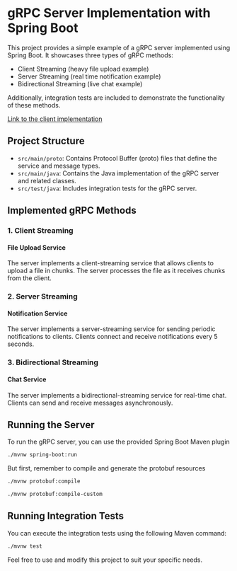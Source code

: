 # gRPC Server Implementation with Spring Boot

This project provides a simple example of a gRPC server implemented using Spring Boot. 
It showcases three types of gRPC methods: 
- Client Streaming (heavy file upload example)
- Server Streaming (real time notification example)
- Bidirectional Streaming (live chat example) 

Additionally, integration tests are included to demonstrate the functionality of these methods.

[Link to the client implementation](https://github.com/victormsti/grpc-client)

## Project Structure

- `src/main/proto`: Contains Protocol Buffer (proto) files that define the service and message types.
- `src/main/java`: Contains the Java implementation of the gRPC server and related classes.
- `src/test/java`: Includes integration tests for the gRPC server.

## Implemented gRPC Methods

### 1. Client Streaming
#### File Upload Service

The server implements a client-streaming service that allows clients to upload a file in chunks. The server processes the file as it receives chunks from the client.

### 2. Server Streaming
#### Notification Service

The server implements a server-streaming service for sending periodic notifications to clients. Clients connect and receive notifications every 5 seconds.

### 3. Bidirectional Streaming
#### Chat Service

The server implements a bidirectional-streaming service for real-time chat. Clients can send and receive messages asynchronously.

## Running the Server
To run the gRPC server, you can use the provided Spring Boot Maven plugin
```bash
./mvnw spring-boot:run
```

But first, remember to compile and generate the protobuf resources

```bash
./mvnw protobuf:compile
```
```bash
./mvnw protobuf:compile-custom
```

## Running Integration Tests
You can execute the integration tests using the following Maven command:
```bash
./mvnw test
```

Feel free to use and modify this project to suit your specific needs.
